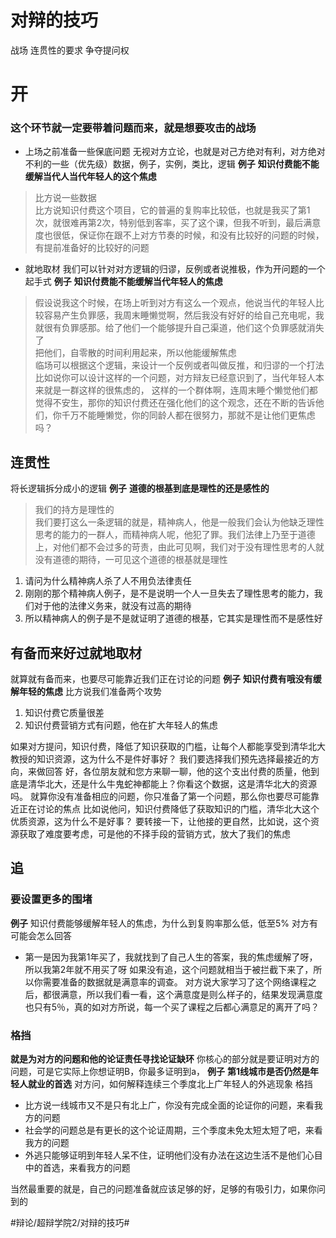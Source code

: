 # 对辩的技巧
战场
连贯性的要求
争夺提问权

# 开
### 这个环节就一定要带着问题而来，就是想要攻击的战场
* 上场之前准备一些保底问题
无视对方立论，也就是对己方绝对有利，对方绝对不利的一些（优先级）数据，例子，实例，类比，逻辑
**例子**
**知识付费能不能缓解当代人当代年轻人的这个焦虑**
> 比方说一些数据  
> 比方说知识付费这个项目，它的普遍的复购率比较低，也就是我买了第1次，就很难再第2次，特别低到客率，买了这个课，但我不听到，最后满意度也很低，保证你在跟不上对方节奏的时候，和没有比较好的问题的时候，有提前准备好的比较好的问题  

* 就地取材
我们可以针对对方逻辑的归谬，反例或者说推极，作为开问题的一个起手式
**例子**
**知识付费能不能缓解当代年轻人的焦虑**
> 假设说我这个时候，在场上听到对方有这么一个观点，他说当代的年轻人比较容易产生负罪感，我周末睡懒觉啊，然后我没有好好的给自己充电呢，我就很有负罪感那。给了他们一个能够提升自己渠道，他们这个负罪感就消失了  
> 把他们，自零散的时间利用起来，所以他能缓解焦虑  
临场可以根据这个逻辑，来设计一个反例或者叫做反推，和归谬的一个打法
比如说你可以设计这样的一个问题，对方辩友已经意识到了，当代年轻人本来就是一群这样的很焦虑的， 这样的一个群体啊，连周末睡个懒觉他们都觉得不安生，那你的知识付费还在强化他们的这个观念，还在不断的告诉他们，你千万不能睡懒觉，你的同龄人都在很努力，那就不是让他们更焦虑吗？

## 连贯性
将长逻辑拆分成小的逻辑
**例子**
**道德的根基到底是理性的还是感性的**
> 我们的持方是理性的  
> 我们要打这么一条逻辑的就是，精神病人，他是一般我们会认为他缺乏理性思考的能力的一群人，而精神病人呢，他犯了罪。我们法律上乃至于道德上，对他们都不会过多的苛责，由此可见啊，我们对于没有理性思考的人就没有道德的期待，一可见这个道德的根基就是理性  
1. 请问为什么精神病人杀了人不用负法律责任
2. 刚刚的那个精神病人例子，是不是说明一个人一旦失去了理性思考的能力，我们对于他的法律义务来，就没有过高的期待
3. 所以精神病人的例子是不是就证明了道德的根基，它其实是理性而不是感性好

## 有备而来好过就地取材
就算就有备而来，也要尽可能靠近我们正在讨论的问题
**例子**
**知识付费有哦没有缓解年轻的焦虑**
比方说我们准备两个攻势
1. 知识付费它质量很差
2. 知识付费营销方式有问题，他在扩大年轻人的焦虑

如果对方提问，知识付费，降低了知识获取的门槛，让每个人都能享受到清华北大教授的知识资源，这为什么不是件好事好？
我们要选择我们预先选择最接近的方向，来做回答
好，各位朋友就和您方来聊一聊，他的这个支出付费的质量，他到底是清华北大，还是什么牛鬼蛇神都能上？你看这个数据，这是清华北大的资源吗。
就算你没有准备相应的问题，你只准备了第一个问题，那么你也要尽可能靠近正在讨论的焦点
比如说他问，知识付费降低了获取知识的门槛，清华北大这个优质资源，这为什么不是好事？
要转接一下，让他接的更自然，比如说，这个资源获取了难度要考虑，可是他的不择手段的营销方式，放大了我们的焦虑

## 追
### 要设置更多的围堵
**例子**
知识付费能够缓解年轻人的焦虑，为什么到复购率那么低，低至5%
对方有可能会怎么回答
* 第一是因为我第1年买了，我就找到了自己人生的答案，我的焦虑缓解了呀，所以我第2年就不用买了呀
如果没有追，这个问题就相当于被拦截下来了，所以你需要准备的数据就是满意率的调查。
对方说大家学习了这个网络课程之后，都很满意，所以我们看一看，这个满意度是则么样子的，结果发现满意度也只有5％，真的如对方所说，每一个买了课程之后都心满意足的离开了吗？

### 格挡
**就是为对方的问题和他的论证责任寻找论证缺环**
你核心的部分就是要证明对方的问题，可是它实际上你想证明B，你最多证明到a，
**例子**
**第1线城市是否仍然是年轻人就业的首选**
对方问，如何解释连续三个季度北上广年轻人的外逃现象
格挡
* 比方说一线城市又不是只有北上广，你没有完成全面的论证你的问题，来看我方的问题
* 社会学的问题总是有更长的这个论证周期，三个季度未免太短太短了吧，来看我方的问题
* 外逃只能够证明到年轻人呆不住，证明他们没有办法在这边生活不是他们心目中的首选，来看我方的问题

当然最重要的就是，自己的问题准备就应该足够的好，足够的有吸引力，如果你问到的














#辩论/超辩学院2/对辩的技巧#